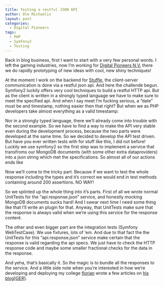 ```yaml
---
title: Testing a restful JSON API
author: Ole Michaelis
layout: post
categories:
  - Digital Pioneers
tags:
  - PHP
  - Symfony2
  - Testing
---
```


Back in blog business, first I want to start with a very few personal words. I left the gaming industries, now I’m working for [Digital Pioneers N.V.][1] there we do rapidly prototyping of new ideas with cool, new shiny techniques!

 [1]: http://www.digitalpioneers.de

At the moment I work on the backend for [Stuffle][2], the client-server communication is done via a restful json api. And here the challende begun. Symfony2 luckily offers very cool techniques to build a restful HTTP api. But as the client is written in a strongly typed language we have to make sure to meet the specified api. And when I say meet I’m fucking serious, a “date” must be and timestamp, nothing easier then that right? But when we as PHP developers take almost everything as a valid timestamp:

 [2]: http://signup.stuffle.it/



Nor in a strongly typed language, there we’ll already come into trouble with the second example. So we have to find a way to make the API very stable even during the development process, because the two parts were developed at the same time. So we decided to develop the API test driven. But have you ever written tests with for stuff like this, I did not before! Luckily we use symfony2 so the first step was to implement a service that transfroms our MongoDB documents (with some other extra dataproviders) into a json string which met the specifications. So almost all of our actions ends like

Now we’ll come to the tricky part. Because if we want to test the whole response including the types and it’s correct we would end in test methods containing around 200 assertions. NO WAY!

So we splinted up the whole thing into it’s parts. First of all we wrote normal UnitTests for the “api.response.json” service, and honestly mocking MongoDB documents sucks hard! And I swear next time I need some thing like that I’ll write an plugin for that. Anyway, that UnitTests make sure that the response is always valid when we’re using this service for the response content.

The other and even bigger part are the integration tests (Symfony WebTestCase). We use fixtures, lots of ‘em. And due to that fact the the UnitTests for this “api.response.json” service make certain that the response is valid regarding the api specs. We just have to check the HTTP response code and maybe some smaller fractional checks for the data in the response.

And yeha, that’s basically it. So the magic is to bundle all the responses to the service. And a little side note when you’re interested in how we’re developing and deploying my college [florian][3] wrote a few articles on [his blog\[GER\]][4].

 [3]: https://twitter.com/#!/fholzhauer
 [4]: http://fh.vc/

